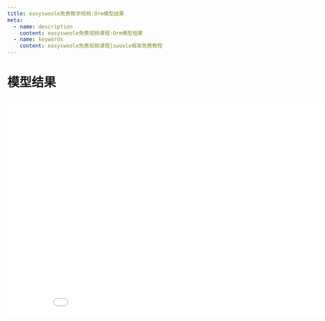 ```yaml
---
title: easyswoole免费教学视频:Orm模型结果
meta:
  - name: description
    content: easyswoole免费视频课程:Orm模型结果
  - name: keywords
    content: easyswoole免费视频课程|swoole框架免费教程
---
```

# 模型结果
<div>
    <iframe id="videoFrame" src="//player.bilibili.com/player.html?bvid=BV12w411v79Q" scrolling="no" border="0" frameborder="no" framespacing="0" allowfullscreen="true" width="900px" height="500px"></iframe>
</div>
